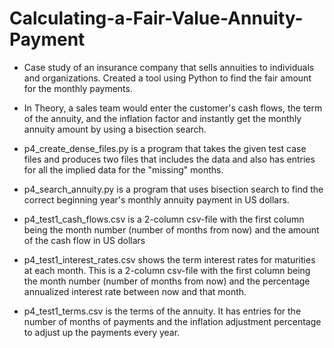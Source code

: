 # Calculating-a-Fair-Value-Annuity-Payment
- Case study of an insurance company that sells annuities to individuals and organizations. Created a tool using Python to find the fair amount for the monthly payments.

 - In Theory, a sales team would enter the customer's cash flows, the term of the annuity, and the inflation factor and instantly get the monthly annuity amount by using a bisection search.

- p4_create_dense_files.py is a program that takes the given test case files and produces two files that includes the data and also has entries for all the implied data for the "missing" months.

- p4_search_annuity.py is a program that uses bisection search to find the correct beginning year's monthly annuity payment in US dollars.

- p4_test1_cash_flows.csv is a 2-column csv-file with the first column being the month number (number of months from now) and the amount of the cash flow in US dollars

- p4_test1_interest_rates.csv shows the term interest rates for maturities at each month. This is a 2-column csv-file with the first column being the month number (number of months from now) and the percentage annualized interest rate between now and that month.

- p4_test1_terms.csv is the terms of the annuity. It has entries for the number of months of payments and the inflation adjustment percentage to adjust up the payments every year.
